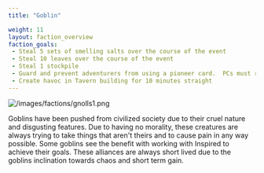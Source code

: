 ```yaml
---
title: "Goblin"

weight: 11
layout: faction_overview
faction_goals:
 - Steal 5 sets of smelling salts over the course of the event
 - Steal 10 leaves over the course of the event
 - Steal 1 stockpile
 - Guard and prevent adventurers from using a pioneer card.  PCs must retreat
 - Create havoc in Tavern building for 10 minutes straight
---
```


![/images/factions/gnolls1.png](/images/factions/goblin.png)

Goblins have been pushed from civilized society due to their cruel nature and disgusting features. Due to having no morality, these creatures are always trying to take things that aren't theirs and to cause pain in any way possible. Some goblins see the benefit with working with Inspired to achieve their goals. These alliances are always short lived due to the goblins inclination towards chaos and short term gain.